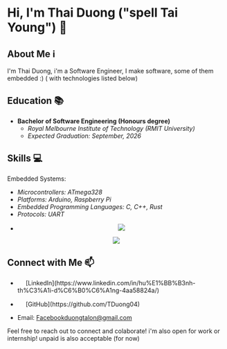 # Hi, I'm Thai Duong ("spell Tai Young") 👋

## About Me ℹ️

I'm Thai Duong, i'm a Software Engineer, I make software, some of them embedded :) ( with technologies listed below)


## Education 📚

- **Bachelor of Software Engineering (Honours degree)**
  - _Royal Melbourne Institute of Technology (RMIT University)_
  - _Expected Graduation: September, 2026_
  
## Skills 💻
Embedded Systems:
- _Microcontrollers: ATmega328_
- _Platforms: Arduino, Raspberry Pi_
- _Embedded Programming Languages: C, C++, Rust_
- _Protocols: UART_
- <p align="center"> <a href="https://skillicons.dev"> <img src="https://skillicons.dev/icons?i=c,cpp,arduino,vscode,git,linux" /> </a> </p>

<p align="center">
  <a href="https://skillicons.dev">
    <img src="https://skillicons.dev/icons?i=vscode,docker,c,cpp,java,javascript,typescript,html,css,react,nodejs,expressjs,nextjs,mysql,mongodb,postgresql,firebase,linux,aws,supabase" />
  </a>
</p>

## Connect with Me 📫

- <p><a href="https://www.linkedin.com/in/hu%E1%BB%B3nh-th%C3%A1i-d%C6%B0%C6%A1ng-4aa58824a/" target="_blank"><img src="https://skillicons.dev/icons?i=linkedin" width="15px" /></a> [LinkedIn](https://www.linkedin.com/in/hu%E1%BB%B3nh-th%C3%A1i-d%C6%B0%C6%A1ng-4aa58824a/)</p>
- <p><a href="https://github.com/TDuong04" target="_blank"><img src="https://skillicons.dev/icons?i=github" width="15px" /></a> [GitHub](https://github.com/TDuong04)</p>
- Email: Facebookduongtalon@gmail.com

Feel free to reach out to connect and colaborate! i'm also open for work or internship! unpaid is also acceptable (for now)
